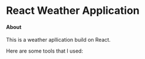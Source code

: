 <h1>React Weather Application</h1>
<h4>About</h4>

This is a weather apllication build on React.

Here are some tools that I used:
